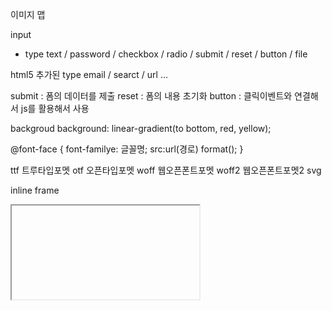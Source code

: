 이미지 맵

input

- type
  text / password / checkbox / radio / submit / reset / button / file

html5 추가된
type
email / searct / url ...

submit : 폼의 데이터를 제출
reset : 폼의 내용 초기화
button : 클릭이벤트와 연결해서 js를 활용해서 사용

backgroud
background: linear-gradient(to bottom, red, yellow);

@font-face {
font-familye: 글꼴명;
src:url(경로) format();
}

ttf 트루타입포멧
otf 오픈타입포멧
woff 웹오픈폰트포멧
woff2 웹오픈폰트포멧2
svg

inline frame

<iframe></iframe>

